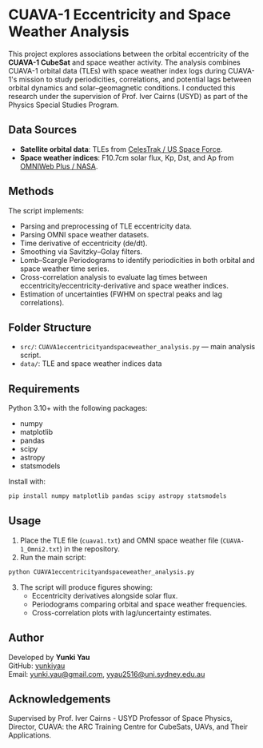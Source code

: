 # CUAVA-1 Eccentricity and Space Weather Analysis

This project explores associations between the orbital eccentricity of the **CUAVA-1 CubeSat** and space weather activity.
The analysis combines CUAVA-1 orbital data (TLEs) with space weather index logs during CUAVA-1's mission to study periodicities, correlations, and potential lags between orbital dynamics and solar–geomagnetic conditions. I conducted this research under the supervision of Prof. Iver Cairns (USYD) as part of the Physics Special Studies Program.

## Data Sources
- **Satellite orbital data**: TLEs from [CelesTrak / US Space Force](https://celestrak.org).  
- **Space weather indices**: F10.7cm solar flux, Kp, Dst, and Ap from [OMNIWeb Plus / NASA](https://omniweb.gsfc.nasa.gov/).

## Methods
The script implements:
- Parsing and preprocessing of TLE eccentricity data.  
- Parsing OMNI space weather datasets.  
- Time derivative of eccentricity (de/dt).  
- Smoothing via Savitzky–Golay filters.  
- Lomb–Scargle Periodograms to identify periodicities in both orbital and space weather time series.  
- Cross-correlation analysis to evaluate lag times between eccentricity/eccentricity-derivative and space weather indices.  
- Estimation of uncertainties (FWHM on spectral peaks and lag correlations).

## Folder Structure

- `src/`: `CUAVA1eccentricityandspaceweather_analysis.py` — main analysis script.  
- `data/`: TLE and space weather indices data

## Requirements
Python 3.10+ with the following packages:
- numpy  
- matplotlib  
- pandas  
- scipy  
- astropy  
- statsmodels  

Install with:
```bash
pip install numpy matplotlib pandas scipy astropy statsmodels
```

## Usage
1. Place the TLE file (`cuava1.txt`) and OMNI space weather file (`CUAVA-1_Omni2.txt`) in the repository.
2. Run the main script:
```bash
python CUAVA1eccentricityandspaceweather_analysis.py
```
3. The script will produce figures showing:
   - Eccentricity derivatives alongside solar flux.  
   - Periodograms comparing orbital and space weather frequencies.  
   - Cross-correlation plots with lag/uncertainty estimates.

## Author
Developed by **Yunki Yau**  
GitHub: [yunkiyau](https://github.com/yunkiyau)  
Email: yunki.yau@gmail.com, yyau2516@uni.sydney.edu.au


## Acknowledgements
Supervised by Prof. Iver Cairns - USYD Professor of Space Physics, Director, CUAVA: the ARC Training Centre for CubeSats, UAVs, and Their Applications.


